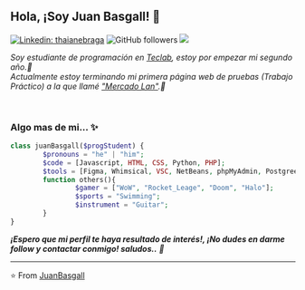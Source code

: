 <h2>Hola, ¡Soy Juan Basgall! 👋</h2>

[![Linkedin: thaianebraga](https://img.shields.io/badge/-Juan-blue?style=flat-square&logo=Linkedin&logoColor=white&link=https://www.linkedin.com/in/juanangelbasgall/)](https://www.linkedin.com/in/juanangelbasgall/)
![GitHub followers](https://img.shields.io/github/followers/JuanBasgall?label=Follow&style=social)
![](https://visitor-badge.glitch.me/badge?page_id=JuanBasgall.JuanBasgall)
<br>
<p><em>Soy estudiante de programación en <a href="https://www.teclab.edu.ar/">Teclab</a>, estoy por empezar mi segundo año.💪
  <br>Actualmente estoy terminando mi primera página web de pruebas (Trabajo Práctico) a la que llamé <a href="https://mercadolan.000webhostapp.com/">"Mercado Lan"</a>.🔭</em></p>
<br>

  
### Algo mas de mi... ✨
  
  
  
```PHP
class juanBasgall($progStudent) {
        $pronouns = "he" | "him";
        $code = [Javascript, HTML, CSS, Python, PHP];
        $tools = [Figma, Whimsical, VSC, NetBeans, phpMyAdmin, Postgree, SQL];
        function others(){
                $gamer = ["WoW", "Rocket_Leage", "Doom", "Halo"];
                $sports = "Swimming";
                $instrument = "Guitar";       
        }
}
```

<!--
**JuanBasgall/JuanBasgall** is a ✨ _special_ ✨ repository because its `README.md` (this file) appears on your GitHub profile.

Here are some ideas to get you started:

- 🔭 I’m currently working on ...
- 🌱 I’m currently learning ...
- 👯 I’m looking to collaborate on ...
- 🤔 I’m looking for help with ...
- 💬 Ask me about ...
- 📫 How to reach me: ...
- 😄 Pronouns: ...
- ⚡ Fun fact: ...

Templates: https://github.com/JuanBasgall/Awesome-Profile-README-templates/blob/master/dynamic-realtime/JonathanGin52.md

Editor: https://pandao.github.io/editor.md/en.html
-->

  
  
  
  
  <em><b>¡Espero que mi perfil te haya resultado de interés!, ¡No dudes en darme follow y contactar conmigo! saludos..</b> 🙂</em>
  
  ---
  
  ⭐️ From [JuanBasgall](https://github.com/JuanBasgall)
